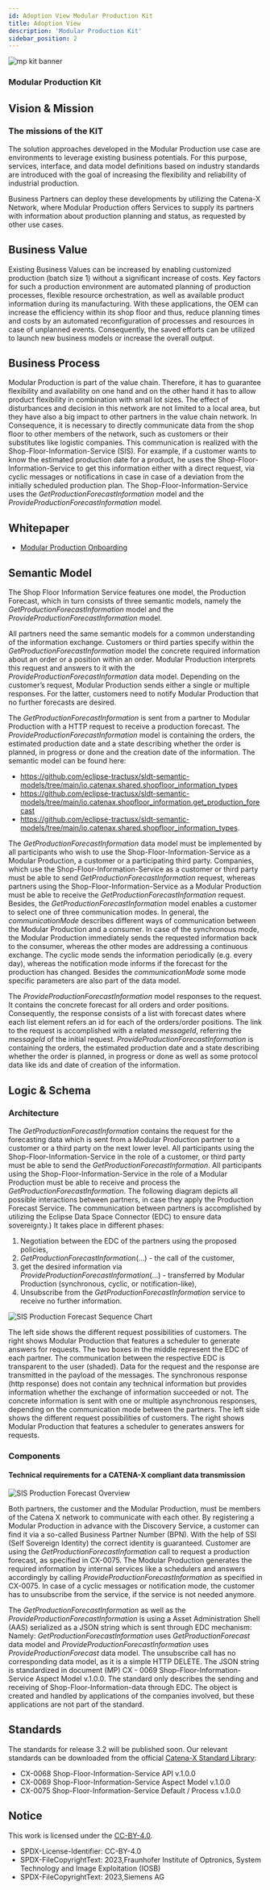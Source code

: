 ```yaml
---
id: Adoption View Modular Production Kit
title: Adoption View
description: 'Modular Production Kit'
sidebar_position: 2
---
```


![mp kit banner](@site/static/img/MPKitIcon.png)

### Modular Production Kit

## Vision & Mission

### The missions of the KIT

The solution approaches developed in the Modular Production use case are environments to leverage existing business potentials. For this purpose, services, interface, and data model definitions based on industry standards are introduced with the goal of increasing the flexibility and reliability of industrial production.

Business Partners can deploy these developments by utilizing the Catena-X Network, where Modular Production offers Services to supply its partners with information about production planning and status, as requested by other use cases.

## Business Value

Existing Business Values can be increased by enabling customized production (batch size 1) without a significant increase of costs. Key factors for such a production environment are automated planning of production processes, flexible resource orchestration, as well as available product information during its manufacturing. With these applications, the OEM can increase the efficiency within its shop floor and thus, reduce planning times and costs by an automated reconfiguration of processes and resources in case of unplanned events. Consequently, the saved efforts can be utilized to launch new business models or increase the overall output.

## Business Process

Modular Production is part of the value chain. Therefore, it has to guarantee flexibility and availability on one hand and on the other hand it has to allow product flexibility in combination with small lot sizes. The effect of disturbances and decision in this network are not limited to a local area, but they have also a big impact to other partners in the value chain network. In Consequence, it is necessary to directly communicate data from the shop floor to other members of the network, such as customers or their substitutes like logistic companies. This communication is realized with the Shop-Floor-Information-Service (SIS). For example, if a customer wants to know the estimated production date for a product, he uses the Shop-Floor-Information-Service to get this information either with a direct request, via cyclic messages or notifications in case in case of a deviation from the initially scheduled production plan. The Shop-Floor-Information-Service uses the *GetProductionForecastInformation* model and the *ProvideProductionForecastInformation* model.

## Whitepaper

- [Modular Production Onboarding](res/modular-production-onboarding.pdf)

## Semantic Model

The Shop Floor Information Service features one model, the Production Forecast, which in turn consists of three semantic models, namely the *GetProductionForecastInformation* model and the *ProvideProductionForecastInformation* model.

All partners need the same semantic models for a common understanding of the information exchange. Customers or third parties specify within the *GetProductionForecastInformation* model the concrete required information about an order or a position within an order. Modular Production interprets this request and answers to it with the *ProvideProductionForecastInformation* data model. Depending on the customer’s request, Modular Production sends either a single or multiple responses. For the latter, customers need to notify Modular Production that no further forecasts are desired.

The *GetProductionForecastInformation* is sent from a partner to Modular Production with a HTTP request to receive a production forecast. The *ProvideProductionForecastInformation* model is containing the orders, the estimated production date and a state describing whether the order is planned, in progress or done and the creation date of the information. The semantic model can be found here:

- <https://github.com/eclipse-tractusx/sldt-semantic-models/tree/main/io.catenax.shared.shopfloor_information_types>
- <https://github.com/eclipse-tractusx/sldt-semantic-models/tree/main/io.catenax.shopfloor_information.get_production_forecast>
- <https://github.com/eclipse-tractusx/sldt-semantic-models/tree/main/io.catenax.shared.shopfloor_information_types>.

The *GetProductionForecastInformation* data model must be implemented by all participants who wish to use the Shop-Floor-Information-Service as a Modular Production, a customer or a participating third party. Companies, which use the Shop-Floor-Information-Service as a customer or third party must be able to send *GetProductionForecastInformation* request, whereas partners using the Shop-Floor-Information-Service as a Modular Production must be able to receive the *GetProductionForecastInformation* request. Besides, the *GetProductionForecastInformation* model enables a customer to select one of three communication modes. In general, the *communicationMode* describes different ways of communication between the Modular Production and a consumer. In case of the synchronous mode, the Modular Production immediately sends the requested information back to the consumer, whereas the other modes are addressing a continuous exchange.  The cyclic mode sends the information periodically (e.g. every day), whereas the notification mode informs if the forecast for the production has changed. Besides the *communicationMode* some mode specific parameters are also part of the data model.

The *ProvideProductionForecastInformation* model responses to the request. It contains the concrete forecast for all orders and order positions. Consequently, the response consists of a list with forecast dates where each list element refers an id for each of the orders/order positions.  The link to the request is accomplished with a related *messageId*, referring the *messageId* of the initial request. *ProvideProductionForecastInformation* is containing the orders, the estimated production date and a state describing whether the order is planned, in progress or done as well as some protocol data like ids and date of creation of the information.

## Logic & Schema

### Architecture

The *GetProductionForecastInformation* contains the request for the forecasting data which is sent from a Modular Production partner to a customer or a third party on the next lower level. All participants using the Shop-Floor-Information-Service in the role of a customer, or third party must be able to send the *GetProductionForecastInformation*. All participants using the Shop-Floor-Information-Service in the role of a Modular Production must be able to receive and process the *GetProductionForecastInformation*.
The following diagram depicts all possible interactions between partners, in case they apply the Production Forecast Service. The communication between partners is accomplished by utilizing the Eclipse Data Space Connector (EDC) to ensure data sovereignty.) It takes place in different phases:

1. Negotiation between the EDC of the partners using the proposed policies,
2. *GetProductionForecastInformation*(...) - the call of the customer,
3. get the desired information via *ProvideProductionForecastInformation*(...) - transferred by Modular Production (synchronous, cyclic, or notification-like),
4. Unsubscribe from the *GetProductionForecastInformation* service to receive no further information.

![SIS Production Forecast Sequence Chart](res/SIS_ProduktionForecast_SequenceChart.svg)

The left side shows the different request possibilities of customers. The right shows Modular Production that features a scheduler to generate answers for requests. The two boxes in the middle represent the EDC of each partner. The communication between the respective EDC is transparent to the user (shaded). Data for the request and the response are transmitted in the payload of the messages. The synchronous response (http response) does not contain any technical information but provides information whether the exchange of information succeeded or not. The concrete information is sent with one or multiple asynchronous responses, depending on the communication mode between the partners. The left side shows the different request possibilities of customers. The right shows Modular Production that features a scheduler to generates answers for requests.

### Components

#### Technical requirements for a CATENA-X compliant data transmission

![SIS Production Forecast Overview](res/SIS_ProduktionForecast_Overview.svg)

Both partners, the customer and the Modular Production, must be members of the Catena X network to communicate with each other. By registering a Modular Production in advance with the Discovery Service, a customer can find it via a so-called Business Partner Number (BPN). With the help of SSI (Self Sovereign Identity) the correct identity is guaranteed. Customer are using the *GetProductionForecastInformation* call to request a production forecast, as specified in CX-0075. The Modular Production generates the required information by internal services like a schedulers and answers accordingly by calling *ProvideProductionForecastInformation* as specified in CX-0075. In case of a cyclic messages or notification mode, the customer has to unsubscribe from the service, if the service is not needed anymore.

The *GetProductionForecastInformation* as well as the *ProvideProductionForecastInformation* is using a Asset Administration Shell (AAS) serialized as a JSON string which is sent through EDC mechanism: Namely: *GetProductionForecastInformation* uses *GetProductionForecast* data model and *ProvideProductionForecastInformation* uses *ProvideProductionForecast* data model.  The unsubscribe call has no corresponding data model, as it is a simple HTTP DELETE. The JSON string is standardized in document (MP) CX - 0069 Shop-Floor-Information-Service Aspect Model v.1.0.0. The standard only describes the sending and receiving of Shop-Floor-Information-data through EDC. The object is created and handled by applications of the companies involved, but these applications are not part of the standard.

## Standards

The standards for release 3.2 will be published soon. Our relevant standards can be downloaded from the official [Catena-X Standard Library](https://catena-x.net/de/standard-library):

- CX-0068 Shop-Floor-Information-Service API v.1.0.0
- CX-0069 Shop-Floor-Information-Service Aspect Model v.1.0.0
- CX-0075 Shop-Floor-Information-Service Default / Process v.1.0.0

## Notice

This work is licensed under the [CC-BY-4.0](https://creativecommons.org/licenses/by/4.0/legalcode).

- SPDX-License-Identifier: CC-BY-4.0
- SPDX-FileCopyrightText: 2023,Fraunhofer Institute of Optronics, System Technology and Image Exploitation (IOSB)
- SPDX-FileCopyrightText: 2023,Siemens AG
